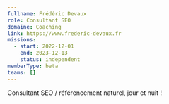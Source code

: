 ```yaml
---
fullname: Frédéric Devaux
role: Consultant SEO
domaine: Coaching
link: https://www.frederic-devaux.fr
missions:
  - start: 2022-12-01
    end: 2023-12-13
    status: independent
memberType: beta
teams: []
---
```

Consultant SEO / référencement naturel, jour et nuit !